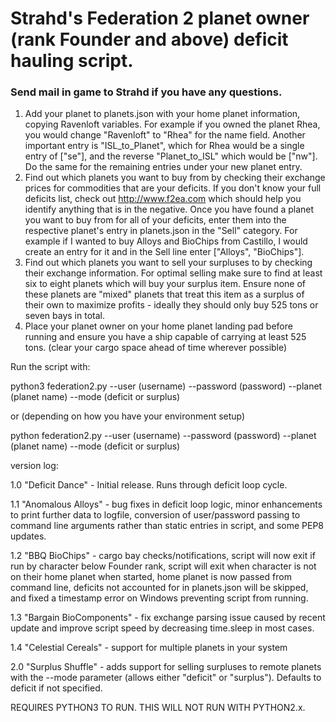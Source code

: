 # Strahd's Federation 2 planet owner (rank Founder and above) deficit hauling script.  
### Send mail in game to Strahd if you have any questions.

1. Add your planet to planets.json with your home planet information, copying
Ravenloft variables.  For example if you owned the planet Rhea, you would
change "Ravenloft" to "Rhea" for the name field.  Another important entry
is "ISL_to_Planet", which for Rhea would be a single entry of ["se"], and
the reverse "Planet_to_ISL" which would be ["nw"].  Do the same for the
remaining entries under your new planet entry.
2. Find out which planets you want to buy from by checking their exchange
prices for commodities that are your deficits.  If you don't know your full
deficits list, check out http://www.f2ea.com which should help you identify
anything that is in the negative.  Once you have found a planet you want to buy
from for all of your deficits, enter them into the respective planet's entry
in planets.json in the "Sell" category.  For example if I wanted to buy
Alloys and BioChips from Castillo, I would create an entry for it and in the
Sell line enter ["Alloys", "BioChips"].
3. Find out which planets you want to sell your surpluses to by checking their
exchange information.  For optimal selling make sure to find at least six to
eight planets which will buy your surplus item.  Ensure none of these planets
are "mixed" planets that treat this item as a surplus of their own to maximize
profits - ideally they should only buy 525 tons or seven bays in total.
4. Place your planet owner on your home planet landing pad before running and
ensure you have a ship capable of carrying at least 525 tons.  (clear your
cargo space ahead of time wherever possible)

Run the script with:

python3 federation2.py --user (username) --password (password) --planet
(planet name) --mode (deficit or surplus)

or (depending on how you have your environment setup)

python federation2.py --user (username) --password (password) --planet
(planet name) --mode (deficit or surplus)

version log:

1.0 "Deficit Dance" - Initial release.  Runs through deficit loop cycle.

1.1 "Anomalous Alloys" - bug fixes in deficit loop logic, minor enhancements
to print further data to logfile, conversion of user/password passing to
command line arguments rather than static entries in script, and some PEP8
updates.

1.2 "BBQ BioChips" - cargo bay checks/notifications, script will now exit
if run by character below Founder rank, script will exit when character is not
on their home planet when started, home planet is now passed from command line,
deficits not accounted for in planets.json will be skipped, and fixed a
timestamp error on Windows preventing script from running.

1.3 "Bargain BioComponents" - fix exchange parsing issue caused by recent
update and improve script speed by decreasing time.sleep in most cases.

1.4 "Celestial Cereals" - support for multiple planets in your system

2.0 "Surplus Shuffle" - adds support for selling surpluses to remote planets
with the --mode parameter (allows either "deficit" or "surplus").  Defaults
to deficit if not specified.

REQUIRES PYTHON3 TO RUN.  THIS WILL NOT RUN WITH PYTHON2.x.

